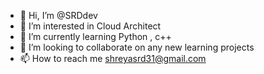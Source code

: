 - 👋 Hi, I’m @SRDdev
- 👀 I’m interested in Cloud Architect 
- 🌱 I’m currently learning Python , c++
- 💞️ I’m looking to collaborate on any new learning projects
- 📫 How to reach me shreyasrd31@gmail.com

<!---
SRDdev/SRDdev is a ✨ special ✨ repository because its `README.md` (this file) appears on your GitHub profile.
You can click the Preview link to take a look at your changes.
--->
